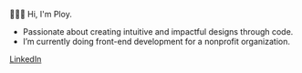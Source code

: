 👩🏻‍💻 Hi, I'm Ploy.

  - Passionate about creating intuitive and impactful designs through code.
  - I’m currently doing front-end development for a nonprofit organization.

[LinkedIn](https://www.linkedin.com/in/ploy-unchit/)

